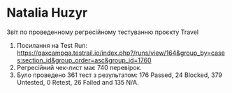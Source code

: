 # Natalia Huzyr
Звіт по проведенному регресійному тестуванню проєкту Travel

1. Посилання на Test Run: https://qaxcampqa.testrail.io/index.php?/runs/view/164&group_by=cases:section_id&group_order=asc&group_id=1760
2. Регресійний чек-лист має 740 перевірок.
3. Було проведено 361 тест з результатом: 176 Passed, 24 Blocked, 379 Untested, 0 Retest, 26 Failed and 135 N/A.
